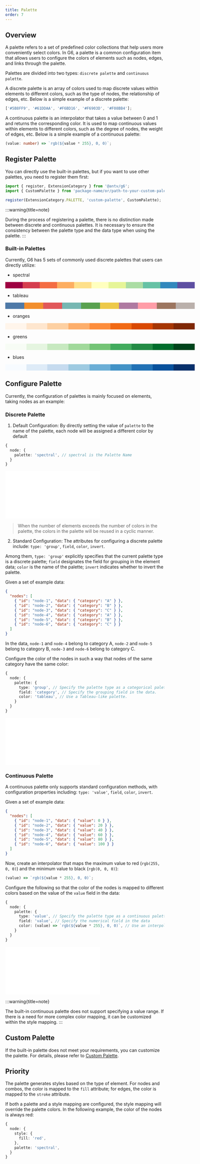```yaml
---
title: Palette
order: 7
---
```


## Overview

A palette refers to a set of predefined color collections that help users more conveniently select colors. In G6, a palette is a common configuration item that allows users to configure the colors of elements such as nodes, edges, and links through the palette.

Palettes are divided into two types: `discrete palette` and `continuous palette`.

A discrete palette is an array of colors used to map discrete values within elements to different colors, such as the type of nodes, the relationship of edges, etc. Below is a simple example of a discrete palette:

```typescript
['#5B8FF9', '#61DDAA', '#F6BD16', '#F6903D', '#F08BB4'];
```

A continuous palette is an interpolator that takes a value between 0 and 1 and returns the corresponding color. It is used to map continuous values within elements to different colors, such as the degree of nodes, the weight of edges, etc. Below is a simple example of a continuous palette:

```typescript
(value: number) => `rgb(${value * 255}, 0, 0)`;
```

## Register Palette

You can directly use the built-in palettes, but if you want to use other palettes, you need to register them first:

```typescript
import { register, ExtensionCategory } from '@antv/g6';
import { CustomPalette } from 'package-name/or/path-to-your-custom-palette';

register(ExtensionCategory.PALETTE, 'custom-palette', CustomPalette);
```

:::warning{title=note}

During the process of registering a palette, there is no distinction made between discrete and continuous palettes. It is necessary to ensure the consistency between the palette type and the data type when using the palette.
:::

### Built-in Palettes

Currently, G6 has 5 sets of commonly used discrete palettes that users can directly utilize:

- spectral

<div style="display: flex; width: 600px; height: 20px;"><style>div{flex-grow:1}</style><div style="background: rgb(158, 1, 66);"></div><div style="background: rgb(213, 62, 79);"></div><div style="background: rgb(244, 109, 67);"></div><div style="background: rgb(253, 174, 97);"></div><div style="background: rgb(254, 224, 139);"></div><div style="background: rgb(255, 255, 191);"></div><div style="background: rgb(230, 245, 152);"></div><div style="background: rgb(171, 221, 164);"></div><div style="background: rgb(102, 194, 165);"></div><div style="background: rgb(50, 136, 189);"></div><div style="background: rgb(94, 79, 162);"></div></div>

- tableau

<div style="display: flex; width: 600px; height: 20px;"><style>div{flex-grow:1}</style><div style="background: rgb(78, 121, 167);"></div><div style="background: rgb(242, 142, 44);"></div><div style="background: rgb(225, 87, 89);"></div><div style="background: rgb(118, 183, 178);"></div><div style="background: rgb(89, 161, 79);"></div><div style="background: rgb(237, 201, 73);"></div><div style="background: rgb(175, 122, 161);"></div><div style="background: rgb(255, 157, 167);"></div><div style="background: rgb(156, 117, 95);"></div><div style="background: rgb(186, 176, 171);"></div></div>

- oranges

<div style="display: flex; width: 600px; height: 20px;"><style>div{flex-grow:1}</style><div style="background: rgb(255, 245, 235);"></div><div style="background: rgb(254, 230, 206);"></div><div style="background: rgb(253, 208, 162);"></div><div style="background: rgb(253, 174, 107);"></div><div style="background: rgb(253, 141, 60);"></div><div style="background: rgb(241, 105, 19);"></div><div style="background: rgb(217, 72, 1);"></div><div style="background: rgb(166, 54, 3);"></div><div style="background: rgb(127, 39, 4);"></div></div>

- greens

<div style="display: flex; width: 600px; height: 20px;"><style>div{flex-grow:1}</style><div style="background: rgb(247, 252, 245);"></div><div style="background: rgb(229, 245, 224);"></div><div style="background: rgb(199, 233, 192);"></div><div style="background: rgb(161, 217, 155);"></div><div style="background: rgb(116, 196, 118);"></div><div style="background: rgb(65, 171, 93);"></div><div style="background: rgb(35, 139, 69);"></div><div style="background: rgb(0, 109, 44);"></div><div style="background: rgb(0, 68, 27);"></div></div>

- blues

<div style="display: flex; width: 600px; height: 20px;"><style>div{flex-grow:1}</style><div style="background: rgb(247, 251, 255);"></div><div style="background: rgb(222, 235, 247);"></div><div style="background: rgb(198, 219, 239);"></div><div style="background: rgb(158, 202, 225);"></div><div style="background: rgb(107, 174, 214);"></div><div style="background: rgb(66, 146, 198);"></div><div style="background: rgb(33, 113, 181);"></div><div style="background: rgb(8, 81, 156);"></div><div style="background: rgb(8, 48, 107);"></div></div>

## Configure Palette

Currently, the configuration of palettes is mainly focused on elements, taking nodes as an example:

### Discrete Palette

1. Default Configuration: By directly setting the value of `palette` to the name of the palette, each node will be assigned a different color by default

```typescript
{
  node: {
    palette: 'spectral', // spectral is the Palette Name
  }
}
```

<embed src="@/docs/manual/core-concept-common/palette/default-config.md"></embed>

> When the number of elements exceeds the number of colors in the palette, the colors in the palette will be reused in a cyclic manner.

2. Standard Configuration: The attributes for configuring a discrete palette include: `type: 'group'`, `field`, `color`, `invert`.

Among them, `type: 'group'` explicitly specifies that the current palette type is a discrete palette; `field` designates the field for grouping in the element data; `color` is the name of the palette; `invert` indicates whether to invert the palette.

Given a set of example data:

```json
{
  "nodes": [
    { "id": "node-1", "data": { "category": "A" } },
    { "id": "node-2", "data": { "category": "B" } },
    { "id": "node-3", "data": { "category": "C" } },
    { "id": "node-4", "data": { "category": "A" } },
    { "id": "node-5", "data": { "category": "B" } },
    { "id": "node-6", "data": { "category": "C" } }
  ]
}
```

In the data, `node-1` and `node-4` belong to category A, `node-2` and `node-5` belong to category B, `node-3` and `node-6` belong to category C.

Configure the color of the nodes in such a way that nodes of the same category have the same color:

```typescript
{
  node: {
    palette: {
      type: 'group', // Specify the palette type as a categorical palette.
      field: 'category', // Specify the grouping field in the data.
      color: 'tableau', // Use a Tableau-like palette.
    }
  }
}
```

<embed src="@/docs/manual/core-concept-common/palette/standard-config.md"></embed>

### Continuous Palette

A continuous palette only supports standard configuration methods, with configuration properties including: `type: 'value'`, `field`, `color`, `invert`.

Given a set of example data:

```json
{
  "nodes": [
    { "id": "node-1", "data": { "value": 0 } },
    { "id": "node-2", "data": { "value": 20 } },
    { "id": "node-3", "data": { "value": 40 } },
    { "id": "node-4", "data": { "value": 60 } },
    { "id": "node-5", "data": { "value": 80 } },
    { "id": "node-6", "data": { "value": 100 } }
  ]
}
```

Now, create an interpolator that maps the maximum value to red (`rgb(255, 0, 0)`) and the minimum value to black (`rgb(0, 0, 0)`):

```typescript
(value) => `rgb(${value * 255}, 0, 0)`;
```

Configure the following so that the color of the nodes is mapped to different colors based on the value of the `value` field in the data:

```typescript
{
  node: {
    palette: {
      type: 'value', // Specify the palette type as a continuous palette
      field: 'value', // Specify the numerical field in the data
      color: (value) => `rgb(${value * 255}, 0, 0)`, // Use an interpolator
    }
  }
}
```

<embed src="@/docs/manual/core-concept-common/palette/continuous-palette.md"></embed>

:::warning{title=note}

The built-in continuous palette does not support specifying a value range. If there is a need for more complex color mapping, it can be customized within the style mapping.
:::

## Custom Palette

If the built-in palette does not meet your requirements, you can customize the palette. For details, please refer to [Custom Palette](/en/manual/custom-extension/palette).

## Priority

The palette generates styles based on the type of element. For nodes and combos, the color is mapped to the `fill` attribute; for edges, the color is mapped to the `stroke` attribute.

If both a palette and a style mapping are configured, the style mapping will override the palette colors. In the following example, the color of the nodes is always red:

```typescript
{
  node: {
    style: {
      fill: 'red',
    },
    palette: 'spectral',
  }
}
```
